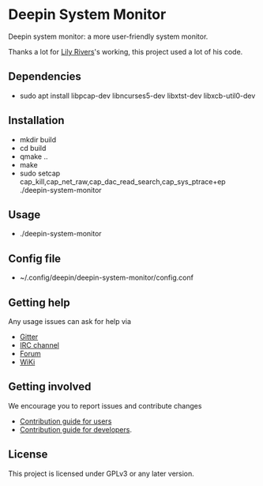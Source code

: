 # Deepin System Monitor

Deepin system monitor: a more user-friendly system monitor.

Thanks a lot for [Lily Rivers](https://github.com/VioletDarkKitty/system-monitor)'s working, this project used a lot of his code.

## Dependencies

* sudo apt install libpcap-dev libncurses5-dev  libxtst-dev libxcb-util0-dev

## Installation

* mkdir build
* cd build
* qmake ..
* make
* sudo setcap cap_kill,cap_net_raw,cap_dac_read_search,cap_sys_ptrace+ep ./deepin-system-monitor

## Usage

* ./deepin-system-monitor

## Config file

* ~/.config/deepin/deepin-system-monitor/config.conf

## Getting help

Any usage issues can ask for help via

* [Gitter](https://gitter.im/orgs/linuxdeepin/rooms)
* [IRC channel](https://webchat.freenode.net/?channels=deepin)
* [Forum](https://bbs.deepin.org)
* [WiKi](http://wiki.deepin.org/)

## Getting involved

We encourage you to report issues and contribute changes

* [Contribution guide for users](http://wiki.deepin.org/index.php?title=Contribution_Guidelines_for_Users)
* [Contribution guide for developers](http://wiki.deepin.org/index.php?title=Contribution_Guidelines_for_Developers).

## License

This project is licensed under GPLv3 or any later version.
